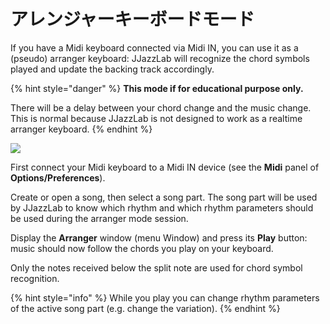 # アレンジャーキーボードモード

If you have a Midi keyboard connected via Midi IN, you can use it as a (pseudo) arranger keyboard: JJazzLab will recognize the chord symbols played and update the backing track accordingly.

{% hint style="danger" %}
**This mode if for educational purpose only.**

There will be a delay between your chord change and the music change. This is normal because JJazzLab is not designed to work as a realtime arranger keyboard.
{% endhint %}

![](https://4052793571-files.gitbook.io/\~/files/v0/b/gitbook-x-prod.appspot.com/o/spaces%2F-MQE7B7yjVY3xzlsorS4-887967055%2Fuploads%2FT07PJojzjBeanQroiCz1%2FArranger.png?alt=media\&token=678b3c45-dbed-4ad8-b7fd-0f77d61d5fbf)

First connect your Midi keyboard to a Midi IN device (see the **Midi** panel of **Options/Preferences**).

Create or open a song, then select a song part. The song part will be used by JJazzLab to know which rhythm and which rhythm parameters should be used during the arranger mode session.

Display the **Arranger** window (menu Window) and press its **Play** button: music should now follow the chords you play on your keyboard.

Only the notes received below the split note are used for chord symbol recognition.

{% hint style="info" %}
While you play you can change rhythm parameters of the active song part (e.g. change the variation).
{% endhint %}
